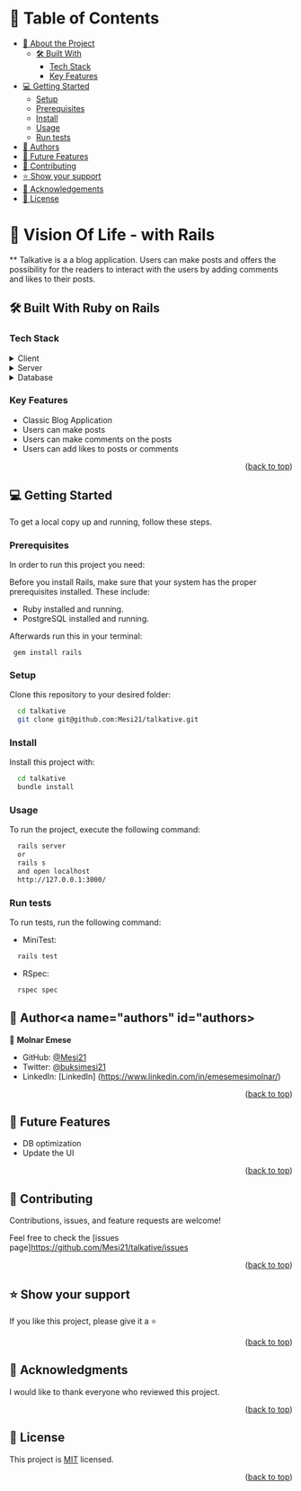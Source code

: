 <a name="readme-top"></a>

# 📗 Table of Contents

- [📖 About the Project](#about-project)
  - [🛠 Built With](#built-with)
    - [Tech Stack](#tech-stack)
    - [Key Features](#key-features)
  <!-- - [🚀 Live Demo](#live-demo) -->
- [💻 Getting Started](#getting-started)
  - [Setup](#setup)
  - [Prerequisites](#prerequisites)
  - [Install](#install)
  - [Usage](#usage)
  - [Run tests](#run-tests)
  <!-- - [Deployment](#triangular_flag_on_post-deployment) -->
- [👥 Authors](#authors)
- [🔭 Future Features](#future-features)
- [🤝 Contributing](#contributing)
- [⭐️ Show your support](#support)
- [🙏 Acknowledgements](#acknowledgements)
- [📝 License](#license)


# 📖 Vision Of Life - with Rails <a name="about-project"></a>

** Talkative is a a blog application. Users can make posts and offers the possibility for the readers to interact with the users by adding comments and likes to their posts.

## 🛠 Built With <a name="built-with">Ruby on Rails</a>

### Tech Stack <a name="tech-stack"></a>

<details>
  <summary>Client</summary>
  <ul>
    <li><a href="https://www.ruby-lang.org/en/">Ruby</a></li>
  </ul>
</details>

<details>
  <summary>Server</summary>
  <ul>
    <li><a href="https://rubyonrails.org/">Ruby on Rails</a></li>
  </ul>
</details>

<details>
<summary>Database</summary>
  <ul>
    <li><a href="https://www.postgresql.org/">PostgreSQL</a></li>
  </ul>
</details>

### Key Features <a name="key-features"></a>

- Classic Blog Application
- Users can make posts
- Users can make comments on the posts
- Users can add likes to posts or comments

<p align="right">(<a href="#readme-top">back to top</a>)</p>

<!-- LIVE DEMO 

## 🚀 Live Demo <a name="live-demo"></a>

> Add a link to your deployed project.

- [Live Demo Link](https://google.com)


<p align="right">(<a href="#readme-top">back to top</a>)</p>

-->

## 💻 Getting Started <a name="getting-started"></a>

To get a local copy up and running, follow these steps.

### Prerequisites

In order to run this project you need:

Before you install Rails, make sure that your system has the proper prerequisites installed. These include:

- Ruby installed and running.
- PostgreSQL installed and running.

Afterwards run this in your terminal:
```
 gem install rails
```


### Setup

Clone this repository to your desired folder:

```sh
  cd talkative
  git clone git@github.com:Mesi21/talkative.git
```

### Install

Install this project with:

```sh
  cd talkative
  bundle install
```


### Usage

To run the project, execute the following command:

```sh
  rails server
  or
  rails s
  and open localhost
  http://127.0.0.1:3000/
```

### Run tests

To run tests, run the following command:

- MiniTest:
```sh
  rails test
```
- RSpec:
```sh
  rspec spec
```

## 👥 Author<a name="authors" id="authors></a>

👤 **Molnar Emese**
  - GitHub: [@Mesi21](https://github.com/Mesi21)
  - Twitter: [@buksimesi21](https://twitter.com/buksimesi21)  
  - LinkedIn: [LinkedIn] (https://www.linkedin.com/in/emesemesimolnar/)


<p align="right">(<a href="#readme-top">back to top</a>)</p>

## 🔭 Future Features <a name="future-features"></a>

- DB optimization
- Update the UI

<p align="right">(<a href="#readme-top">back to top</a>)</p>


## 🤝 Contributing <a name="contributing"></a>

Contributions, issues, and feature requests are welcome!

Feel free to check the [issues page]https://github.com/Mesi21/talkative/issues

<p align="right">(<a href="#readme-top">back to top</a>)</p>

## ⭐️ Show your support <a name="support"></a>


If you like this project, please give it a :star: 

<p align="right">(<a href="#readme-top">back to top</a>)</p>


## 🙏 Acknowledgments <a name="acknowledgements"></a>

I would like to thank everyone who reviewed this project.

<p align="right">(<a href="#readme-top">back to top</a>)</p>


## 📝 License <a name="license"></a>

This project is [MIT](license.txt) licensed.

<p align="right">(<a href="#readme-top">back to top</a>)</p>
 